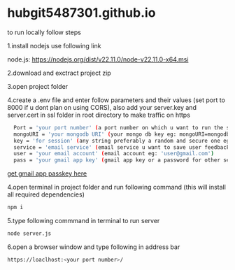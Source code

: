# hubgit5487301.github.io

to run locally follow steps

1.install nodejs use following link

  node.js: <a href="https://nodejs.org/dist/v22.11.0/node-v22.11.0-x64.msi">https://nodejs.org/dist/v22.11.0/node-v22.11.0-x64.msi</a>

2.download and exctract project zip

3.open project folder 

4.create a .env file and enter follow parameters and their values (set port to 8000 if u dont plan on using CORS), also add your server.key and server.cert in ssl folder in root directory to make traffic on https
```bash
  Port = 'your port number' (a port number on which u want to run the server eg: 5000)
  mongoURI = 'your mongodb URI' (your mongo db key eg: mongoURI=mongodb+srv://<username>:<password>@cluster0.ddh4n.mongodb.net/<databasename>?retryWrites=true&w=majority&appName=Cluster0 )
  key = 'for session' (any string preferably a random and secure one eg: sdiyc123rF*7902jsv5sdvcwq88082fnp;v)
  service = 'email service' (email service u want to save user feedback at eg: gmail)
  user = 'your email account' (email account eg: 'user@gmail.com')
  pass = 'your gmail app key' (gmail app key or a password for other sevices)
  ```
  <a href ="https://myaccount.google.com/u/1/apppasswords">get gmail app passkey here</a>

4.open terminal in project folder and run following command (this will install all required dependencies)
```bash
npm i 
```
5.type following commmand in terminal to run server
```bash
node server.js
```
6.open a browser window and type following in address bar
```bash
https://loaclhost:<your port number>/
```
